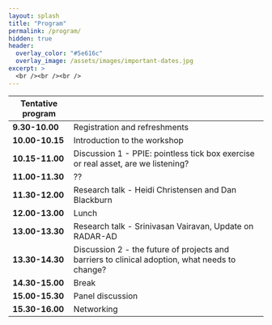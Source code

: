 ```yaml
---
layout: splash
title: "Program"
permalink: /program/
hidden: true
header:
  overlay_color: "#5e616c"
  overlay_image: /assets/images/important-dates.jpg
excerpt: >
  <br /><br /><br />
---
```



| Tentative program                                       |                                            |
| ------------------------------------------- | ------------------------------------------ |
| **9.30-10.00**   | Registration and refreshments   |
| **10.00-10.15**  | Introduction to the workshop   |
| **10.15-11.00**  | Discussion 1 - PPIE: pointless tick box exercise or real asset, are we listening?                 |
| **11.00-11.30**  | ?? |
| **11.30-12.00**  | Research talk - Heidi Christensen and Dan Blackburn  |
| **12.00-13.00**  | Lunch                  |
| **13.00-13.30**  | Research talk - Srinivasan Vairavan, Update on RADAR-AD                |
| **13.30-14.30**  | Discussion 2 - the future of projects and barriers to clinical adoption, what needs to change?                |
| **14.30-15.00** | Break                |
| **15.00-15.30** | Panel discussion              |
| **15.30-16.00** | Networking               |
